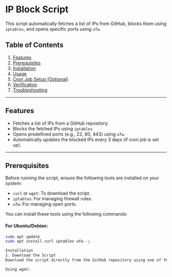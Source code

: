 # IP Block Script

This script automatically fetches a list of IPs from GitHub, blocks them using `iptables`, and opens specific ports using `ufw`.

## Table of Contents
1. [Features](#features)
2. [Prerequisites](#prerequisites)
3. [Installation](#installation)
4. [Usage](#usage)
5. [Cron Job Setup (Optional)](#cron-job-setup-optional)
6. [Verification](#verification)
7. [Troubleshooting](#troubleshooting)

---

## Features
- Fetches a list of IPs from a GitHub repository.
- Blocks the fetched IPs using `iptables`.
- Opens predefined ports (e.g., 22, 80, 443) using `ufw`.
- Automatically updates the blocked IPs every 3 days (if cron job is set up).

---

## Prerequisites
Before running the script, ensure the following tools are installed on your system:
- `curl` or `wget`: To download the script.
- `iptables`: For managing firewall rules.
- `ufw`: For managing open ports.

You can install these tools using the following commands:

#### For Ubuntu/Debian:
```bash
sudo apt update
sudo apt install curl iptables ufw -y

Installation
1. Download the Script
Download the script directly from the GitHub repository using one of the following commands:

Using wget:
